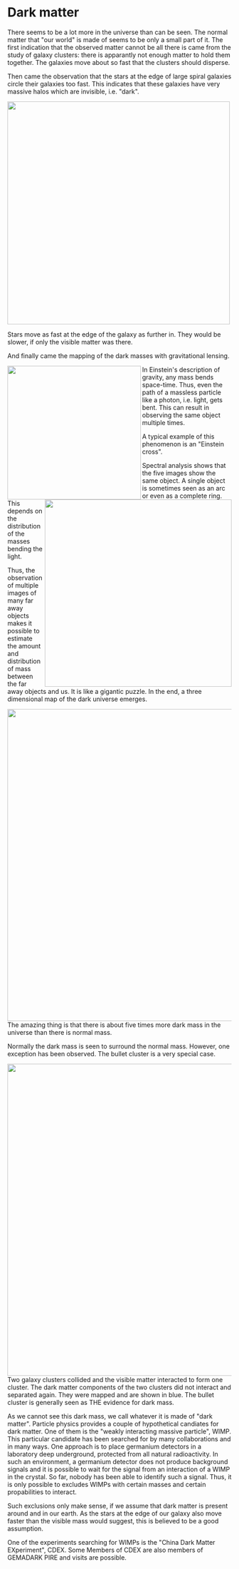 # Dark matter
There seems to be a lot more in the universe than can be seen. The normal matter that "our world" is made of seems to be only a small part of it. The first indication that the observed matter cannot be all there is came from the study of galaxy clusters: there is apparantly not enough matter to hold them together. The galaxies move about so fast that the clusters should disperse. 

Then came the observation that the stars at the edge of large spiral galaxies circle their galaxies too fast. This indicates that these galaxies have very massive halos which are invisible, i.e. "dark". 

<img src="https://drive.google.com/uc?id=0BwM7XYhFgK7oaEdaVFlGb2s3bmM" width="500">

Stars move as fast at the edge of the galaxy as further in. They would be slower, 
if only the visible matter was there. 

And finally came the mapping of the dark masses with gravitational lensing.


<img src="https://drive.google.com/uc?id=0BwM7XYhFgK7oWHYyR3lZSkEyVzA" width="300" align="left"> 

In Einstein's description of gravity, any mass bends space-time. Thus, even the path of a massless particle like a photon, i.e. light, gets bent. This can result in observing the same object multiple times. 



A typical example of this phenomenon is an "Einstein cross".

<img src="https://upload.wikimedia.org/wikipedia/commons/thumb/c/c8/Einstein_cross.jpg/1024px-Einstein_cross.jpg" width="420" align="right">

Spectral analysis shows that the five images show the same object. A single object is sometimes seen as an arc or even as a complete ring. This depends on the distribution of the masses bending the light. 

Thus, the observation of multiple images of many far away objects makes it possible to estimate the amount and distribution of mass between the far away objects and us. It is like a gigantic puzzle. In the end, a three dimensional map of the dark universe emerges.

<img src="https://upload.wikimedia.org/wikipedia/commons/thumb/3/31/COSMOS_3D_dark_matter_map.png/1024px-COSMOS_3D_dark_matter_map.png" width="700" align="left">

The amazing thing is that there is about five times more dark mass in the universe than there is normal mass.



Normally the dark mass is seen to surround the normal mass. However, one exception has been observed. The bullet cluster
is a very special case.
  
<img src="https://apod.nasa.gov/apod/image/0608/bullet_cluster_c60w.jpg" width="700" align="right">

Two galaxy clusters collided and the visible matter interacted to form one cluster. The dark matter components of the two clusters  did not interact and separated again. They were mapped and are shown in blue. The bullet cluster is generally seen as THE evidence for dark mass.

As we cannot see this dark mass, we call whatever it is made of "dark matter". Particle physics provides a couple of hypothetical candiates for dark matter. One of them is the "weakly interacting massive particle", WIMP. This particular candidate has been searched for by many collaborations and in many ways. One approach is to place germanium detectors in a laboratory deep underground, protected from all natural radioactivity. In such an environment, a germanium detector does not produce background signals and it is possible to wait for the signal from an interaction of a WIMP in the crystal. So far, nobody has been able to identify such a signal. Thus, it is only possible to excludes WIMPs with certain masses and certain propabilities to interact.

Such exclusions only make sense, if we assume that dark matter is present around and in our earth. As the stars at the edge of our galaxy also move faster than the visible mass would suggest, this is believed to be a good assumption.

One of the experiments searching for WIMPs is the "China Dark Matter EXperiment", CDEX. Some Members of CDEX are also members of GEMADARK PIRE and visits are possible.

